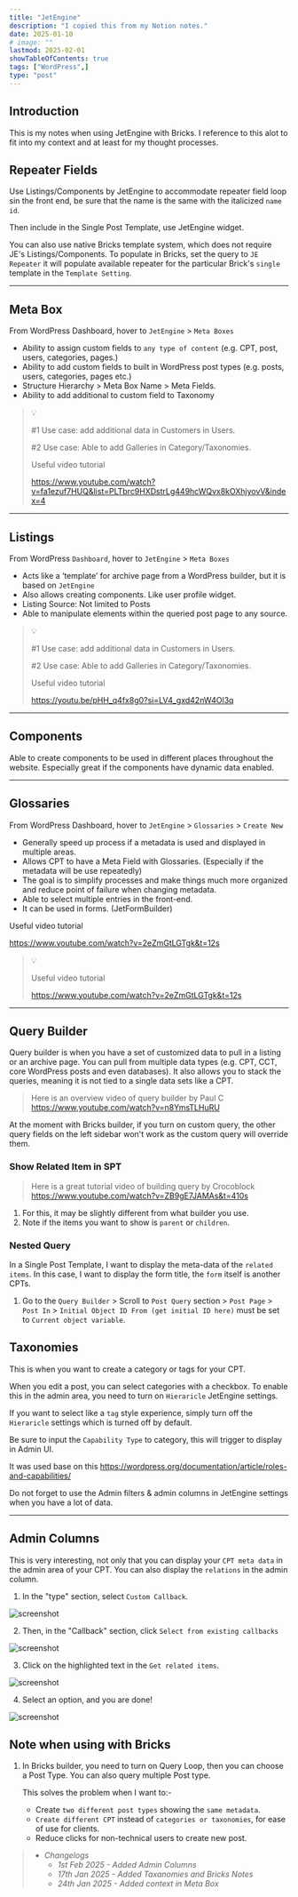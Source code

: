 ```yaml
---
title: "JetEngine"
description: "I copied this from my Notion notes."
date: 2025-01-10
# image: ""
lastmod: 2025-02-01
showTableOfContents: true
tags: ["WordPress",]
type: "post"
---
```


## Introduction

This is my notes when using JetEngine with Bricks. I reference to this alot to fit into my context and at least for my thought processes.

## Repeater Fields

Use Listings/Components by JetEngine to accommodate repeater field loop sin the front end, be sure that the name is the same with the italicized `name id`.

Then include in the Single Post Template, use JetEngine widget.

You can also use native Bricks template system, which does not require JE's Listings/Components.
To populate in Bricks, set the query to `JE Repeater` it will populate available repeater for the particular Brick's `single` template in the `Template Setting`.

---

## Meta Box

From WordPress Dashboard, hover to `JetEngine` > `Meta Boxes`

- Ability to assign custom fields to `any type of content` (e.g. CPT, post, users, categories, pages.)
- Ability to add custom fields to built in WordPress post types (e.g. posts, users, categories, pages etc.)
- Structure Hierarchy > Meta Box Name > Meta Fields.
- Ability to add additional to custom field to Taxonomy

> 💡
>
> #1 Use case: add additional data in Customers in Users.
>
> #2 Use case: Able to add Galleries in Category/Taxonomies.
>
> Useful video tutorial
>
> <https://www.youtube.com/watch?v=fa1ezuf7HUQ&list=PLTbrc9HXDstrLg449hcWQvx8kOXhjyovV&index=4>

---

## Listings

From WordPress `Dashboard`, hover to `JetEngine` > `Meta Boxes`

- Acts like a ‘template’ for archive page from a WordPress builder, but it is based on `JetEngine`
- Also allows creating components. Like user profile widget.
- Listing Source: Not limited to Posts
- Able to manipulate elements within the queried post page to any source.

> 💡
>
> #1 Use case: add additional data in Customers in Users.
>
> #2 Use case: Able to add Galleries in Category/Taxonomies.
>
> Useful video tutorial
>
> <https://youtu.be/pHH_q4fx8g0?si=LV4_gxd42nW4Ol3q>

---

## Components

Able to create components to be used in different places throughout the website. Especially great if the components have dynamic data enabled.

---

## Glossaries

From WordPress Dashboard, hover to `JetEngine` > `Glossaries` > `Create New`

- Generally speed up process if a metadata is used and displayed in multiple areas.
- Allows CPT to have a Meta Field with Glossaries. (Especially if the metadata will be use repeatedly)
- The goal is to simplify processes and make things much more organized and reduce point of failure when changing metadata.
- Able to select multiple entries in the front-end.
- It can be used in forms. (JetFormBuilder)

Useful video tutorial

<https://www.youtube.com/watch?v=2eZmGtLGTgk&t=12s>
> 💡
>
> Useful video tutorial
>
> <https://www.youtube.com/watch?v=2eZmGtLGTgk&t=12s>

---

## Query Builder

Query builder is when you have a set of customized data to pull in a listing or an archive page. You can pull from multiple data types (e.g. CPT, CCT, core WordPress posts and even databases). It also allows you to stack the queries, meaning it is not tied to a single data sets like a CPT.

> Here is an overview video of query builder by Paul C <https://www.youtube.com/watch?v=n8YmsTLHuRU>

At the moment with Bricks builder, if you turn on custom query, the other query fields on the left sidebar won't work as the custom query will override them.

### Show Related Item in SPT

> Here is a great tutorial video of building query by Crocoblock <https://www.youtube.com/watch?v=ZB9gE7JAMAs&t=410s>

1. For this, it may be slightly different from what builder you use.
2. Note if the items you want to show is `parent` or `children`.

### Nested Query

In a Single Post Template, I want to display the meta-data of the `related items`. In this case, I want to display the form title, the `form` itself is another CPTs.

1. Go to the `Query Builder` > Scroll to `Post Query` section > `Post Page` > `Post In` > `Initial Object ID From (get initial ID here)` must be set to `Current object variable`.

## Taxonomies

This is when you want to create a category or tags for your CPT.

When you edit a post, you can select categories with a checkbox. To enable this in the admin area, you need to turn on `Hieraricle` JetEngine settings.

If you want to select like a `tag` style experience, simply turn off the `Hieraricle` settings which is turned off by default.

Be sure to input the `Capability Type` to category, this will trigger to display in Admin UI.

It was used base on this
<https://wordpress.org/documentation/article/roles-and-capabilities/>

Do not forget to use the Admin filters & admin columns in JetEngine settings when you have a lot of data.

---

## Admin Columns

This is very interesting, not only that you can display your `CPT meta data` in the admin area of your CPT. You can also display the `relations` in the admin column.

1. In the "type" section, select `Custom Callback`.

![screenshot](/images/jetengineAdminColumns.avif)

2. Then, in the "Callback" section, click `Select from existing callbacks`

![screenshot](/images/jetengineAdminColumns1.avif)

3. Click on the highlighted text in the `Get related items`.

![screenshot](/images/jetengineAdminColumns3.avif)

4. Select an option, and you are done!

![screenshot](/images/jetengineAdminColumns4.avif)

## Note when using with Bricks

1. In Bricks builder, you need to turn on Query Loop, then you can choose a Post Type. You can also query multiple Post type.

    This solves the problem when I want to:-

    - Create `two different post types` showing the `same metadata`.
    - `Create different CPT` instead of `categories or taxonomies`, for ease of use for clients.
    - Reduce clicks for non-technical users to create new post.


> - *Changelogs*
>   - *1st Feb 2025 - Added Admin Columns*
>   - *17th Jan 2025 - Added Taxanomies and Bricks Notes*
>   - *24th Jan 2025 - Added context in Meta Box*
